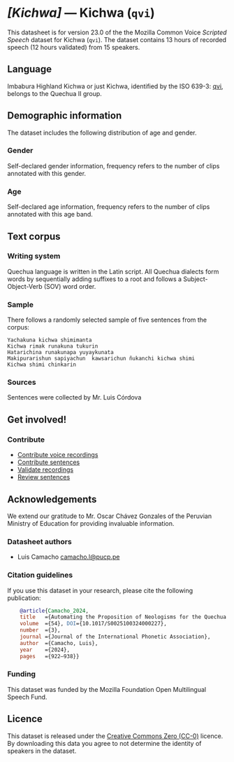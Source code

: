 # *[Kichwa]* &mdash; Kichwa (`qvi`)

This datasheet is for version 23.0 of the the Mozilla Common Voice *Scripted Speech* dataset 
for Kichwa (`qvi`). The dataset contains 13 hours of recorded
speech (12 hours validated) from 15 speakers.

## Language

<!-- {{LANGUAGE_DESCRIPTION}} -->
<!-- Provide a brief (1-2 paragraph) description of your language -->
Imbabura Highland Kichwa or just Kichwa, identified by the ISO 639-3: [qvi](https://iso639-3.sil.org/code/qvi), belongs to the Quechua II group. 

## Demographic information
<!-- You can get a lot of the information in this section from https://analyzer.cv-toolbox.web.tr/browse -->
The dataset includes the following distribution of age and gender.

### Gender

Self-declared gender information, frequency refers to the number of clips annotated with this gender.

<!-- {{GENDER_TABLE}} -->
<!-- @ AUTOMATICALLY GENERATED @ -->
<!-- 
| Gender | Frequency |
|--------|-----------|
| male, masculine | ? |
| undeclared | ? |
| female, feminine | ? |
-->
### Age

Self-declared age information, frequency refers to the number of clips annotated with this age band.

<!-- {{AGE_TABLE}} -->
<!-- @ AUTOMATICALLY GENERATED @ -->
<!-- 
| Age band | Frequency |
|----------|-----------|
| teens | ? |
| twenties | ? |
| thirties | ? |
| fourties | ? |
| fifties | ? |
   ...if other age ranges are present in your data, add rows...
-->

## Text corpus

<!-- {{TEXT_CORPUS_DESCRIPTION}} -->
<!-- @ OPTIONAL @ -->
<!-- An overview of the text corpus, with information such as average length (in characters and words) of validated sentences. -->

### Writing system

<!-- {{WRITING_SYSTEM_DESCRIPTION}} -->
<!-- @ OPTIONAL @ -->
<!-- A description of the writing system (or writing systems) used in the text corpus -->
Quechua language is written in the Latin script. All Quechua dialects form words by sequentially adding suffixes to a root and follows a Subject-Object-Verb (SOV) word order.


### Sample

There follows a randomly selected sample of five sentences from the corpus:
```
Yachakuna kichwa shimimanta
Kichwa rimak runakuna tukurin
Hatarichina runakunapa yuyaykunata
Makipurarishun sapiyachun  kawsarichun ñukanchi kichwa shimi
Kichwa shimi chinkarin
```

<!-- {{SENTENCES_SAMPLE}} -->

### Sources

<!-- {{SOURCES_LIST}} -->
<!-- @ OPTIONAL @ -->
<!-- A list of sentence sources, can be curated to the top-N -->
Sentences were collected by Mr. Luis Córdova

## Get involved!


### Contribute
* [Contribute voice recordings](https://commonvoice.mozilla.org/qvi/speak)
* [Contribute sentences](https://commonvoice.mozilla.org/qvi/write)
* [Validate recordings](https://commonvoice.mozilla.org/qvi/listen)
* [Review sentences](https://commonvoice.mozilla.org/qvi/review)

## Acknowledgements
We extend our gratitude to Mr. Oscar Chávez Gonzales of the Peruvian Ministry of Education for providing invaluable information.

### Datasheet authors

<!-- {{DATASHEET_AUTHORS_LIST}} -->
<!-- A list in the format of: Your Name <email@email.com> -->
* Luis Camacho <camacho.l@pucp.pe>

### Citation guidelines

<!-- {{CITATION_DESCRIPTION}} -->
<!-- @ OPTIONAL @ -->
<!-- If you published a paper and would like people to cite it, you can include the BiBTeX here -->
<!-- Submitted to SIMBig 2025 (Needs confirmation).-->

If you use this dataset in your research, please cite the following publication:

```bibtex
    @article{Camacho_2024, 
    title   ={Automating the Proposition of Neologisms for the Quechua Language},  
    volume  ={54}, DOI={10.1017/S0025100324000227}, 
    number  ={3}, 
    journal ={Journal of the International Phonetic Association}, 
    author  ={Camacho, Luis}, 
    year    ={2024}, 
    pages   ={922–938}} 
```

### Funding

<!-- {{FUNDING_DESCRIPTION}} -->
<!-- @ OPTIONAL @ -->
<!-- If you received any funding, you can include the acknowledgement here -->
This dataset was funded by the Mozilla Foundation Open Multilingual Speech Fund.
## Licence

This dataset is released under the [Creative Commons Zero (CC-0)](https://creativecommons.org/public-domain/cc0/) licence. By downloading this data
you agree to not determine the identity of speakers in the dataset.

